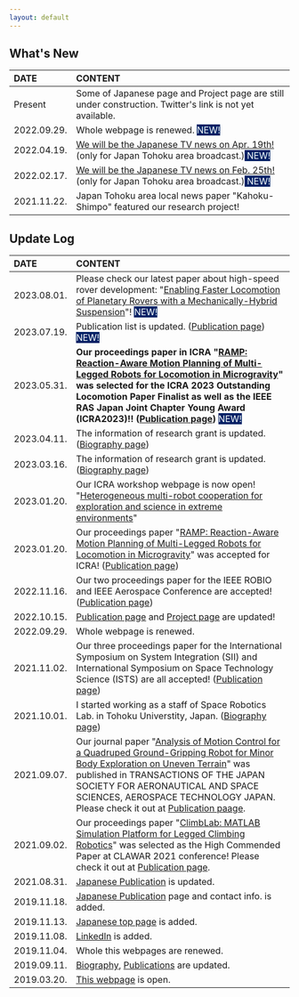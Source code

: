 ```yaml
---
layout: default
---
```




## What's New

| DATE         | CONTENT           |
|:-------------|:------------------|
| Present | Some of Japanese page and Project page are still under construction. Twitter's link is not yet available.  |
| 2022.09.29. | Whole webpage is renewed. <span style="background-color:#002266"> <span style="color: white"> NEW! </span> </span> |
| 2022.04.19. | [We will be the Japanese TV news on Apr. 19th!](https://www.mech.tohoku.ac.jp/news220419_1/) (only for Japan Tohoku area broadcast.)<span style="background-color:#002266"> <span style="color: white"> NEW! </span> </span> |
| 2022.02.17. | [We will be the Japanese TV news on Feb. 25th!](https://www.mech.tohoku.ac.jp/news210222/) (only for Japan Tohoku area broadcast.)<span style="background-color:#002266"> <span style="color: white"> NEW! </span> </span> |
| 2021.11.22. | Japan Tohoku area local news paper "Kahoku-Shimpo" featured our research project! |


## Update Log

| DATE        | CONTENT          |
|:------------|:------------------|
| 2023.08.01. | Please check our latest paper about high-speed rover development: "<a href="https://arxiv.org/pdf/2307.04494.pdf" target="_blank">Enabling Faster Locomotion of Planetary Rovers with a Mechanically-Hybrid Suspension</a>"! <span style="background-color:#002266"> <span style="color: white"> NEW! </span> </span>|
| 2023.07.19. | Publication list is updated. ([Publication page](./pub.html)) <span style="background-color:#002266"> <span style="color: white"> NEW! </span> </span>|
| 2023.05.31. | **Our proceedings paper in ICRA "[RAMP: Reaction-Aware Motion Planning of Multi-Legged Robots for Locomotion in Microgravity](https://arxiv.org/abs/2301.07996)" was selected for the ICRA 2023 Outstanding Locomotion Paper Finalist as well as the IEEE RAS Japan Joint Chapter Young Award (ICRA2023)!! ([Publication page](./pub.html))** <span style="background-color:#002266"> <span style="color: white"> NEW! </span> </span>|
| 2023.04.11. | The information of research grant is updated. ([Biography page](./bio.html)) |
| 2023.03.16. | The information of research grant is updated. ([Biography page](./bio.html)) |
| 2023.01.20. | Our ICRA workshop webpage is now open! "[Heterogeneous multi-robot cooperation for exploration and science in extreme environments](https://espace.epfl.ch/hermes/)" |
| 2023.01.20. | Our proceedings paper "[RAMP: Reaction-Aware Motion Planning of Multi-Legged Robots for Locomotion in Microgravity](https://arxiv.org/abs/2301.07996)" was accepted for ICRA! ([Publication page](./pub.html)) |
| 2022.11.16. | Our two proceedings paper for the IEEE ROBIO and IEEE Aerospace Conference are accepted! ([Publication page](./pub.html)) |
| 2022.10.15. | [Publication page](./pub.html) and [Project page](./proj.html) are updated! |
| 2022.09.29. | Whole webpage is renewed. |
| 2021.11.02. | Our three proceedings paper for the International Symposium on System Integration (SII) and International Symposium on Space Technology Science (ISTS) are all accepted! ([Publication page](./pub.html)) |
| 2021.10.01. | I started working as a staff of Space Robotics Lab. in Tohoku Universtity, Japan. ([Biography page](./bio.html)) |
| 2021.09.07. | Our journal paper "[Analysis of Motion Control for a Quadruped Ground-Gripping Robot for Minor Body Exploration on Uneven Terrain](https://www.jstage.jst.go.jp/article/tastj/19/5/19_19.794/_article)" was published in TRANSACTIONS OF THE JAPAN SOCIETY FOR AERONAUTICAL AND SPACE SCIENCES, AEROSPACE TECHNOLOGY JAPAN. Please check it out at [Publication paage](./pub.html).  |
| 2021.09.02. | Our proceedings paper "[ClimbLab: MATLAB Simulation Platform for Legged Climbing Robotics](https://link.springer.com/chapter/10.1007/978-3-030-86294-7_20)" was selected as the High Commended Paper at CLAWAR 2021 conference! Please check it out at [Publication page](./pub.html). |
| 2021.08.31. | [Japanese Publication](./pub_j.html) is updated.  |
| 2019.11.18. | [Japanese Publication](./pub_j.html) page and contact info. is added.  |
| 2019.11.13. | [Japanese top page](./index_j.html) is added.  |
| 2019.11.08. | [LinkedIn](https://www.linkedin.com/in/unoken/) is added.  |
| 2019.11.04. | Whole this webpages are renewed.  |
| 2019.09.11. | [Biography](./bio.html), [Publications](./pub.html) are updated.  |
| 2019.03.20. | [This webpage](./index.html) is open.  |